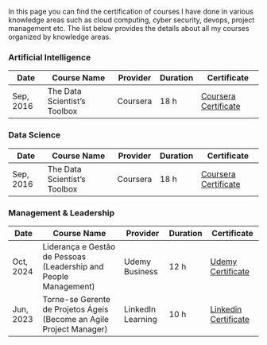 In this page you can find the certification of courses I have done in various knowledge areas such as cloud computing, cyber security, devops, project management etc.
The list below provides the details about all my courses organized by knowledge areas.

### Artificial Intelligence

| Date | Course Name        | Provider | Duration | Certificate     |
|------|--------------------|----------|----------|-----------------|
|Sep, 2016| The Data Scientist’s Toolbox | Coursera  | 18 h  | [Coursera Certificate](https://github.com/christianghama/certifications/blob/master/data%20science/Coursera-Data%20Scientist%20Toolbox.jpeg) |



### Data Science

| Date | Course Name        | Provider | Duration | Certificate     |
|------|--------------------|----------|----------|-----------------|
|Sep, 2016| The Data Scientist’s Toolbox | Coursera  | 18 h  | [Coursera Certificate](https://github.com/christianghama/certifications/blob/master/data%20science/Coursera-Data%20Scientist%20Toolbox.jpeg) |


### Management & Leadership

| Date    | Course Name        | Provider | Duration | Certificate     |
|---------|--------------------|----------|----------|-----------------|
|Oct, 2024| Liderança e Gestão de Pessoas (Leadership and People Management)| Udemy Business    | 12 h | [Udemy Certificate](https://github.com/christianghama/certifications/blob/master/management/Udemy-Leadership%20and%20Management.pdf)  |
|Jun, 2023| Torne-se Gerente de Projetos Ágeis (Become an Agile Project Manager)| LinkedIn Learning  | 10 h  | [Linkedin Certificate](https://github.com/christianghama/certifications/blob/master/management/Linkedin-Agile%20Project%20Manager.png) |



